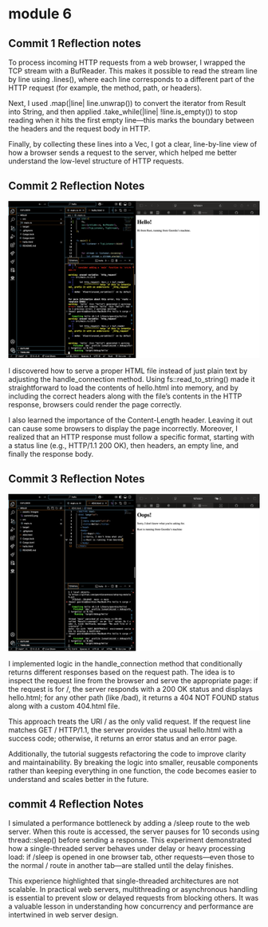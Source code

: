 # module 6

## Commit 1 Reflection notes
To process incoming HTTP requests from a web browser, I wrapped the TCP stream with a BufReader. This makes it possible to read the stream line by line using .lines(), where each line corresponds to a different part of the HTTP request (for example, the method, path, or headers).

Next, I used .map(|line| line.unwrap()) to convert the iterator from Result<String> into String, and then applied .take_while(|line| !line.is_empty()) to stop reading when it hits the first empty line—this marks the boundary between the headers and the request body in HTTP.

Finally, by collecting these lines into a Vec<String>, I got a clear, line-by-line view of how a browser sends a request to the server, which helped me better understand the low-level structure of HTTP requests.

## Commit 2 Reflection Notes

![alt text](assets/Images/commit2.png)

I discovered how to serve a proper HTML file instead of just plain text by adjusting the handle_connection method. Using fs::read_to_string() made it straightforward to load the contents of hello.html into memory, and by including the correct headers along with the file’s contents in the HTTP response, browsers could render the page correctly.

I also learned the importance of the Content-Length header. Leaving it out can cause some browsers to display the page incorrectly. Moreover, I realized that an HTTP response must follow a specific format, starting with a status line (e.g., HTTP/1.1 200 OK), then headers, an empty line, and finally the response body.

## Commit 3 Reflection Notes
![alt text](assets/Images/commit3.png)

I implemented logic in the handle_connection method that conditionally returns different responses based on the request path. The idea is to inspect the request line from the browser and serve the appropriate page: if the request is for /, the server responds with a 200 OK status and displays hello.html; for any other path (like /bad), it returns a 404 NOT FOUND status along with a custom 404.html file.

This approach treats the URI / as the only valid request. If the request line matches GET / HTTP/1.1, the server provides the usual hello.html with a success code; otherwise, it returns an error status and an error page.

Additionally, the tutorial suggests refactoring the code to improve clarity and maintainability. By breaking the logic into smaller, reusable components rather than keeping everything in one function, the code becomes easier to understand and scales better in the future.


## commit 4 Reflection Notes
I simulated a performance bottleneck by adding a /sleep route to the web server. When this route is accessed, the server pauses for 10 seconds using thread::sleep() before sending a response. This experiment demonstrated how a single-threaded server behaves under delay or heavy processing load: if /sleep is opened in one browser tab, other requests—even those to the normal / route in another tab—are stalled until the delay finishes.

This experience highlighted that single-threaded architectures are not scalable. In practical web servers, multithreading or asynchronous handling is essential to prevent slow or delayed requests from blocking others. It was a valuable lesson in understanding how concurrency and performance are intertwined in web server design.

